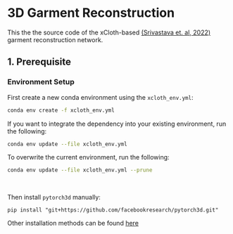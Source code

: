 # 3D Garment Reconstruction

This the the source code of the xCloth-based [(Srivastava et. al, 2022)](https://arxiv.org/pdf/2208.12934.pdf) garment reconstruction network.


## 1. Prerequisite

### Environment Setup

First create a new conda environment using the `xcloth_env.yml`:
```bash
conda env create -f xcloth_env.yml
```

If you want to integrate the dependency into your existing environment, run the following:
```bash
conda env update --file xcloth_env.yml
```

To overwrite the current environment, run the following:
```bash
conda env update --file xcloth_env.yml --prune
```

<br/>

Then install `pytorch3d` manually:
```
pip install "git+https://github.com/facebookresearch/pytorch3d.git"
```
Other installation methods can be found [here](https://github.com/facebookresearch/pytorch3d/blob/main/INSTALL.md)


